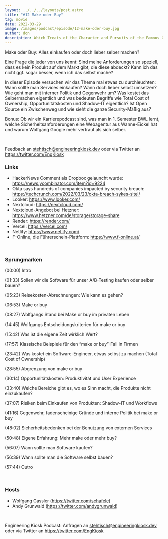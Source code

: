 ```yaml
---
layout: ../../../layouts/post.astro
title: "#12 Make oder Buy"
tag: movie
date: 2022-03-29
image: /images/podcast/episode/12-make-oder-buy.jpg
author: don
description: Which Treats of the Character and Pursuits of the Famous Gentleman Don Quixote of La Mancha
---
```


<p>Make oder Buy: Alles einkaufen oder doch lieber selber machen?</p><p>Eine Frage die jeder von uns kennt: Sind meine Anforderungen so speziell, dass es kein Produkt auf dem Markt gibt, die diese abdeckt? Kann ich das nicht ggf. sogar besser, wenn ich das selbst mache?</p><p>In dieser Episode versuchen wir das Thema mal etwas zu durchleuchten: Wann sollte man Services einkaufen? Wann doch lieber selbst umsetzen? Wie geht man mit interner Politik und Gegenwehr um? Was kostet das Selbermachen eigentlich und was bedeuten Begriffe wie Total Cost of Ownership, Opportunitätskosten und Shadow-IT eigentlich? Ist Open Source ein Zwischenweg und wie sieht die ganze Security-Mäßig aus?</p><p>Bonus: Ob wir ein Karrierepodcast sind, was man in 1. Semester BWL lernt, welche Sicherheitsanforderungen eine Webagentur aus Wanne-Eickel hat und warum Wolfgang Google mehr vertraut als sich selber.</p><p><br></p><p>Feedback an <a href="mailto:stehtisch@engineeringkiosk.dev" rel="nofollow">stehtisch@engineeringkiosk.dev</a> oder via Twitter an <a href="https://twitter.com/EngKiosk" rel="nofollow">https://twitter.com/EngKiosk</a></p><h3>Links</h3><ul><li>HackerNews Comment als Dropbox gelauncht wurde: <a href="https://news.ycombinator.com/item?id=9224" rel="nofollow">https://news.ycombinator.com/item?id=9224</a></li><li>Okta says hundreds of companies impacted by security breach: <a href="https://techcrunch.com/2022/03/23/okta-breach-sykes-sitel/" rel="nofollow">https://techcrunch.com/2022/03/23/okta-breach-sykes-sitel/</a></li><li>Looker: <a href="https://www.looker.com/" rel="nofollow">https://www.looker.com/</a></li><li>Nextcloud: <a href="https://nextcloud.com/" rel="nofollow">https://nextcloud.com/</a></li><li>Nextcloud-Angebot bei Hetzner: <a href="https://www.hetzner.com/de/storage/storage-share" rel="nofollow">https://www.hetzner.com/de/storage/storage-share</a></li><li>Render: <a href="https://render.com/" rel="nofollow">https://render.com/</a></li><li>Vercel: <a href="https://vercel.com/" rel="nofollow">https://vercel.com/</a></li><li>Netlify: <a href="https://www.netlify.com/" rel="nofollow">https://www.netlify.com/</a></li><li>F-Online, die Führerschein-Plattform: <a href="https://www.f-online.at/" rel="nofollow">https://www.f-online.at/</a></li></ul><p><br></p><h3>Sprungmarken</h3><p>(00:00) Intro</p><p>(01:33) Sollen wir die Software für unser A/B-Testing kaufen oder selber bauen?</p><p>(05:23) Reisekosten-Abrechnungen: Wie kann es gehen?</p><p>(06:53) Make or buy</p><p>(08:27) Wolfgangs Stand bei Make or buy im privaten Leben</p><p>(14:45) Wolfgangs Entscheidungskriterien für make or buy</p><p>(15:42) Was ist die eigene Zeit wirklich Wert?</p><p>(17:57) Klassische Beispiele für den “make or buy”-Fall in Firmen</p><p>(23:42) Was kostet ein Software-Engineer, etwas selbst zu machen (Total Cost of Ownership)</p><p>(28:55) Abgrenzung von make or buy</p><p>(30:14) Opportunitätskosten: Produktivität und User Experience</p><p>(33:40) Welche Bereiche gibt es, wo es Sinn macht, die Produkte nicht einzukaufen?</p><p>(37:07) Risiken beim Einkaufen von Produkten: Shadow-IT und Workflows</p><p>(41:16) Gegenwehr, fadenscheinige Gründe und interne Politik bei make or buy</p><p>(48:02) Sicherheitsbedenken bei der Benutzung von externen Services</p><p>(50:48) Eigene Erfahrung: Mehr make oder mehr buy?</p><p>(56:07) Wann sollte man Software kaufen?</p><p>(56:39) Wann sollte man die Software selbst bauen?</p><p>(57:44) Outro</p><p><br></p><h3>Hosts</h3><ul><li>Wolfgang Gassler (<a href="https://twitter.com/schafele" rel="nofollow">https://twitter.com/schafele</a>)</li><li>Andy Grunwald (<a href="https://twitter.com/andygrunwald" rel="nofollow">https://twitter.com/andygrunwald</a>)</li></ul><p><br></p><p>Engineering Kiosk Podcast: Anfragen an <a href="http://stehtisch@engineeringkiosk.dev" rel="nofollow">stehtisch@engineeringkiosk.dev</a> oder via Twitter an <a href="https://twitter.com/EngKiosk" rel="nofollow">https://twitter.com/EngKiosk</a></p>